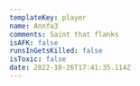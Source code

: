 ```yaml
---
templateKey: player
name: Annfa3
comments: Saint that flanks
isAFK: false
runsInGetsKilled: false
isToxic: false
date: 2022-10-26T17:41:35.114Z
---
```

